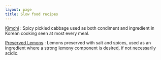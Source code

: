 ```yaml
---
layout: page
title: Slow food recipes
---
```


[Kimchi](../kimchi)
:   Spicy pickled cabbage used as both condiment and ingredient in Korean cooking seen at most every meal.

[Preserved Lemons](../preserved-lemons)
:   Lemons preserved with salt and spices, used as an ingredient where a strong lemony component is desired, if not necessarily acidic.
